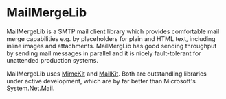 # MailMergeLib
MailMergeLib is a SMTP mail client library which provides comfortable mail merge capabilities e.g. by placeholders for plain and HTML text, including inline images and attachments. MailMergLib has good sending throughput by sending mail messages in parallel and it is nicely fault-tolerant for unattended production systems.

MailMergeLib uses [MimeKit](https://github.com/jstedfast/MimeKit) and [MailKit](https://github.com/jstedfast/MailKit). Both are outstandling libraries under active development, which are by far better than Microsoft's System.Net.Mail.




